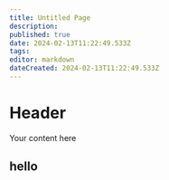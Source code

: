 ```yaml
---
title: Untitled Page
description: 
published: true
date: 2024-02-13T11:22:49.533Z
tags: 
editor: markdown
dateCreated: 2024-02-13T11:22:49.533Z
---
```


# Header
Your content here
## hello 
